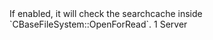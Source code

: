 <function name="holylib_filesystem_earlysearchcache" parent="" type="libraryfield">
    <description>
        If enabled, it will check the searchcache inside `CBaseFileSystem::OpenForRead`.
        <added version="0.3"></added>
    </description>
    <value>1</value>
    <realm>Server</realm>
</function>